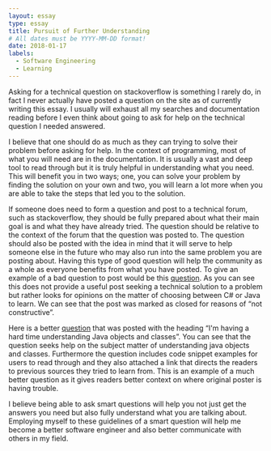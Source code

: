 ```yaml
---
layout: essay
type: essay
title: Pursuit of Further Understanding
# All dates must be YYYY-MM-DD format!
date: 2018-01-17
labels:
  - Software Engineering
  - Learning
---
```


Asking for a technical question on stackoverflow is something I rarely do, in fact I never actually have posted a question on the site as of currently writing this essay. I usually will exhaust all my searches and documentation reading before I even think about going to ask for help on the technical question I needed answered.

I believe that one should do as much as they can trying to solve their problem before asking for help. In the context of programming, most of what you will need are in the documentation. It is  usually a vast and deep tool to read through but it is truly helpful in understanding what you need. This will benefit you in two ways; one, you can solve your problem by finding the solution on your own and two, you will learn a lot more when you are able to take the steps that led you to the solution.

If someone does need to form a question and post to a technical forum, such as stackoverflow, they should be fully prepared about what their main goal is and what they have already tried. The question should be relative to the context of the forum that the question was posted to. The question should also be posted with the idea in mind that it will serve to help someone else in the future who may also run into the same problem you are posting about. Having this type of good question will help the community as a whole as everyone benefits from what you have posted. To give an example of a bad question to post would be this <a href="https://stackoverflow.com/questions/6557114/should-i-learn-c-sharp-or-java">question</a>. As you can see this does not provide a useful post seeking a technical solution to a problem but rather looks for opinions on the matter of choosing between C# or Java to learn. We can see that the post was marked as closed for reasons of “not constructive”.

Here is a better <a href="https://stackoverflow.com/questions/3887126/im-having-a-hard-time-understanding-java-objects-and-classes">question</a> that was posted with the heading “I'm having a hard time understanding Java objects and classes”. You can see that the question seeks help on the subject matter of understanding java objects and classes. Furthermore the question includes code snippet examples for users to read through and they also attached a link that directs the readers to previous sources they tried to learn from. This is an example of a much better question as it gives readers better context on where original poster is having trouble.

I believe being able to ask smart questions will help you not just get the answers you need but also fully understand what you are talking about. Employing myself to these guidelines of a smart question will help me become a better software engineer and also better communicate with others in my field.
